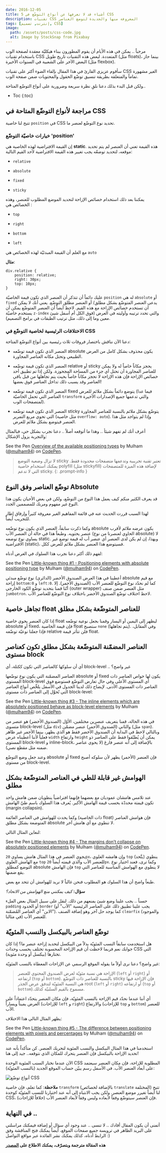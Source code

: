 ```yaml
---
date: 2016-12-05
title: 5 أشياء قد لا تعرفها عن أنواع التوضّع في CSS
description: تقنيات CSS المعروفة منها والجديدة لتوضع العناصر 
tags: [إنترنت, تصميم, CSS]
image:
  path: /assets/posts/css-code.jpg
  alt: Image by StockSnap from Pixabay 
---
```


مرحباً ..
يمكن في هذه الأيام أن يقوم المطورون ببناء هيكليّة معقدة لصفحة الوب باستخدام تقنيات CSS المتعددة. لبعض هذه التقنيات تاريخ طويل (مثل floats)، بينما حاز البعض الآخر على الشعبية في السنوات الأخيرة (مثل flexbox).

سأقوم عزيزي القارئ في هذا المقال بإلقاء الضوء أكثر على تقنيات CSS الغير مشهورة تماماً والمتعلقة بطريقة تنسيق توضّع الحقول والمحتويات ضمن صفحة الوب.

ولكن قبل البدء بذلك دعنا نلقِ نظرة سريعة وضرورية على أنواع التوضّع المتاحة..

* Toc
{:toc}

## مراجعة ﻷنواع التوضّع المتاحة في CSS

تتيح لنا خاصية `position` في CSS تحديد نوع التوضّع لعنصر ما.

### خيارات خاصيّة التوضّع 'position'

إن القيمة الافتراضية لهذه الخاصية هي **static**. هذه القيمة تعني أن العنصر لم يتم تحديد موقعه، لتحديد توضعّه يجب تغيير هذه القيمة الافتراضية ﻷحد القيم التالية:

* `relative`

* `absolute`

* `fixed`

* `sticky`

يمكننا بعد ذلك استخدام خصائص الإزاحة لتحديد الموضع المطلوب للعنصر، وهذه الخصائص هي :

* `top`

* `right`

* `bottom`

* `left`

مع العلم أن القيمة المبدئيّة لهذه الخصائص هي `auto`

**مثال**: 

	div.relative {
	    position: relative;
	    right: 30px;
	    top: 10px;
	}

عليك دائماً أن تتذكر أن العنصر الذي تكون قيمة الخاصيّة `position` له هي `absolute` أو `fixed` يدعى العنصر المتوضّع بشكل مطلق/ أو العنصر مطلق التوضّع. يعني أنك لا يمكن أن تستخدم خصائص الإزاحة مع هذه القيم. لاحظ أيضاً أن العنصر المتوضّع يمكن أن يستخدم خاصيّة `z-index` والتي تحدد ترتيبه وأوليته في العرض (فوق الكل أم أسفل شيئ معين وما إلى ذلك، مثل ترتيب الطبقات في برامج التصميم).

### الاختلافات الرئيسية لخاصية التوضّع في CSS

دعنا الآن نناقش باختصار فروقات ثلاث رئيسية بين أنواع التوضّع المتاحة:

  * العنصر الذي تكون قيمة توضّعه absolute يكون محذوف بشكل كامل من العرض الطبيعي وتحتل مكانه العناصر المجاورة.

  * العنصر الذي تكون قيمة توضّعه relative أو sticky يحجز مكاناً خاصاً له ولا يمكن للعناصر المجاورة أن تحتل أي جزء من المساحة المجحوزة. ولكن إذا تم تطبيق أحد خصائص الإزاحة فإن هذه الإزاحة لا تحجز مكاناً خاصاً بحيث يتم تجاهلها من قبل باقي العناصر وقد يسبب ذلك تداخل العناصر فوق بعضها!

  * العنصر الذي تكون قيمة توضّعه fixed يتوضع دائماً بشكل ملائم للعرض (فيما عدا العناصر التي تحمل الخاصيّة `transform` والتي تدعمها جميع الإصدارات الأخيرة لمتصفحات الوب).

  * العنصر الذي تكون قيمة توضّعه sticky يتوضّع بشكل ملائم بالنسبة للعناصر المجاورة التي تحوي مربع التمرير (مثل خاصية `overflow: auto`). وإذا لم يتواجد مثل هذا العنصر فيتوضع بشكل ملائم للعرض.

أعرف أنك لم تفهم شيئأ .. وهذا ما أتوقعه أصلاً .. دعنا نجرب بشكل حي، فبالمثال والتجربة يزول الإشكال:

<p data-height="500" data-theme-id="0" data-slug-hash="vyjwWa" data-default-tab="result" data-user="mulham94" data-embed-version="2" data-pen-title="Overview of the available positioning types" class="codepen">See the Pen <a href="http://codepen.io/mulham94/pen/vyjwWa/">Overview of the available positioning types</a> by Mulham (<a href="http://codepen.io/mulham94">@mulham94</a>) on <a href="http://codepen.io">CodePen</a>.</p>
<script async src="https://production-assets.codepen.io/assets/embed/ei.js"></script>

  > لا تزال وضعية التوضع sticky تعتبر تقنية تجريبية وتدعمها متصفحات محدودة فقط. يمكنك استخدام خاصية polyfill (مثل stickyfill) لإضافة هذه الميزة للمتصفحات التي لا تدعم sticky.
{: .prompt-info }

## توضّع العناصر وفق النوع Absolute

قد يعرف الكثير منكم كيف يعمل هذا النوع من التوضّع، ولكن في بعض الأحيان يكون هذا النوع غير مفهوم ومربك للمصممين الجدد.

لهذا السبب قررت الحديث عنه في قائمة المفاهيم الغير معروفة كثيراً وإرفاق إطار للتجريب أيضاً.

وكما ذكرت سابقاً، العنصر الذي يكون نوع توضّعه absolute يكون عرضه ملائم لأقرب عنصر يحتويه. وطبعاً هذا في حالة أن العنصر الأب (الحاوي لعنصرنا من نوع absolute) لا يساوي نوع توضعه static. وبهذا، إن لم يكن لدى العنصر أي عنصر أب له قيمة توضع غير الافتراضية (static)، فسيتوضع هذا العنصر بشكل ملائم للعرض ككل.

لفهم ذلك أكثر دعنا نجرب هذا السلوك في العرض أدناه:

<p data-height="500" data-theme-id="0" data-slug-hash="dNKxae" data-default-tab="result" data-user="mulham94" data-embed-version="2" data-pen-title="Little-known thing #1 - Positioning elements with absolute positioning type" class="codepen">See the Pen <a href="http://codepen.io/mulham94/pen/dNKxae/">Little-known thing #1 - Positioning elements with absolute positioning type</a> by Mulham (<a href="http://codepen.io/mulham94">@mulham94</a>) on <a href="http://codepen.io">CodePen</a>.</p>
<script async src="https://production-assets.codepen.io/assets/embed/ei.js"></script>

أعطينا في هذا العرض الصندوق الأخضر (الدائري) نوع توضّع مبدئي absolute مع قيم إزاحة `bottom:0` و `left:0`. كما لم نحدّد نوع التوضّع للعنصر الأب (الصندوق الأحمر). إلا أنّنا قمنا بتحديد توضّع الكود الخارجي (outer wrapper) مثل العنصر ضمن صنف `jumbotron`. لاحظ اختلاف توضّع الصندوق الأخضر باختلاف نوع التوضّع للعناصر الأب.

## تجاهل خاصية float للعناصر المتوضّعة بشكل مطلق

إذا كان العنصر يحوي خاصية float ليظهر إلى اليمين أو اليسار وقمنا بجعل نوعية توضّعه absolute أو fixed، فإن قيمة الخاصية float ستصبح `none` (يتم تجاهلها). وفي المقابل، فإذا جعلنا نوعيّة توضّعه relative فلن تتأثر قيمة float.


## العناصر المضمّنة المتوضّعة بشكل مطلق تكون كعناصر مستوى block


أي أن سلوكها كالعناصر التي تكون ككتلة، أي block-level .. غير واضح؟

العناصر المضمّنة التي يكون نوع توضّعها absolute أو fixed يكون لها خواص العناصر ذات المستوى block-level أي المستوى الأعلى وفي حال تعارض التوضّع فستوضع فوق العناصر ذات المستوى الأدنى. لإيضاح ذلك لدينا الجدول في الأسفل يلخِّص أنواع العناصر التي تُحوَّل إلى العناصر ذات مستوى block-level:

<p data-height="500" data-theme-id="0" data-slug-hash="OWwLBN" data-default-tab="result" data-user="mulham94" data-embed-version="2" data-pen-title="Little-known thing #3 - The inline elements which are absolutely positioned behave as block-level elements" class="codepen">See the Pen <a href="http://codepen.io/mulham94/pen/OWwLBN/">Little-known thing #3 - The inline elements which are absolutely positioned behave as block-level elements</a> by Mulham (<a href="http://codepen.io/mulham94">@mulham94</a>) on <a href="http://codepen.io">CodePen</a>.</p>
<script async src="https://production-assets.codepen.io/assets/embed/ei.js"></script>

في هذه الحالة، قمنا بتعريف عنصرين مختلفين، الأوّل (الصندوق الأخضر) هو عنصر من متسوى block-level (مثل `div`) والثاني (الصندوق الأحمر) عنصر مضمّن (مثل `span`). وبالتالي لاحظ في البداية أن الصندوق الأخضر فقط هو الذي يظهر، بينما الأحمر غير ظاهر فعلياً ﻷننا أعطيناه عرض `width` وارتفاع `height` يمكن أن يُطبّقوا فقط على العناصر ذو المستوى block-level و inline-block، بالإضافة إلى أنه عنصر فارغ (لا يحوي عناصر ضمنه مثل مقطع نصي).

وعند جعل وضع التوضّع absolute أو fixed فإن العنصر (الأحمر) يظهر ﻷن سلوكه أصبح من مستوى block-level.

## الهوامش غير قابلة للطي في العناصر المتوضّعة بشكل مطلق

عند تلامس هامشان عموديان مع بعضهما فإنهما افتراضياً ينطويان ضمن هامش واحد تكون قيمتة محددّة بحسب قيمة الهامش الأكبر. يُعرف هذا السلوك باسم طيّ الهامش (margin collapsin).

وكما يحدث للهوامش في العناصر العائمة (ذات الخاصية float) فإن هوامش العناصر المتوضعة بشكل مطلق absolute لا تنطوي مع أي هامش آخر.

لنعاين المثال التالي:

<p data-height="500" data-theme-id="0" data-slug-hash="qRyBWG" data-default-tab="result" data-user="mulham94" data-embed-version="2" data-pen-title="Little-known thing #4 - The margins don’t collapse on absolutely positioned elements" class="codepen">See the Pen <a href="http://codepen.io/mulham94/pen/qRyBWG/">Little-known thing #4 - The margins don’t collapse on absolutely positioned elements</a> by Mulham (<a href="http://codepen.io/mulham94">@mulham94</a>) on <a href="http://codepen.io">CodePen</a>.</p>
<script async src="https://production-assets.codepen.io/assets/embed/ei.js"></script>

يجوي العنصر في هذا المثال هامش يساوي `20px`، وإن هامشه العلوي `top` ينطوي (يتَّحد) مع الهامش العلوي `top` للعنصر الأب والذي قيمته أيضاً `20px`. وكما ترى، فعند اختيار نوع التوضع كمطلق absolute فإن الهامش `top` لا ينطوي مع الهوامش المناسبة للعناصر التي يقع ضمنها.

طبعاً واضح أن هذا السلوك هو المطلوب فنحن غالباً لا نريد للهوامش أن تتحد مع بعض.

**سؤال:** *كيف يمكنني منع الهوامش من الاتحاد؟*

حسناً .. يجب علينا وضع شيئ يمنعهم من ذلك. لنقل على سبيل المثال بعض الملء `padding` أو الحدود `border` (يجب علينا تطبيق ذلك على العناصر الرئيسية "الأب" أو "الابن" أي العناصر المُضمّنة). كما يوجد حل آخر وهو إضافة الصنف `clearfix` (والموجود في مثالنا) للعنصر الأب.

## توضّع العناصر بالبيكسل والنسب المئويّة

هل استخدمت سابقاً النسب المئويّة بدلاً من البيكسل لتحديد إزاحة عنصر ما؟ إذا كان جوابك نعم فربما لاحظت أن قيم الإزاحة المحسوبة تختلف بحسب وحدات CSS التي تختارها (بيكسل أو وحدة مئوية).

غير واضح؟ دعنا نرى أولاً ما يقوله الموقع الرسمي عن الإزاحات المعطاة بالنسب المئويّة:

> الإزاحة هي نسبة مئويّة لعرض الصندوق المحتوي للعنصر (`left` أو `right`) أو ارتفاعه (`top` أو `bottom`). بالنسبة للعناصر ذات التوضّع sticky فإن الإزاحة فيها هي النسبة المئويّة لتدفق عرض الجذر root (`left` أو `right`) أو ارتفاعه (`top` أو `bottom`).مسموح بالقيم السلبيّة كذلك.


أي أننا عندما نحدّد قيم الإزاحة بالنسب المئويّة، فإن مكان العنصر يتحدّد اعتماداً على العرض يميناً ويساراً (للإزاحات `left` و `right`) والارتفاع (للإزاحات `top` و `bottom`) للعنصر الأب.

يظهر المثال التالي هذا الاختلاف:

<p data-height="500" data-theme-id="0" data-slug-hash="qRyBMO" data-default-tab="result" data-user="mulham94" data-embed-version="2" data-pen-title="Little-known thing #5 - The difference between positioning elements with pixels and percentages" class="codepen">See the Pen <a href="http://codepen.io/mulham94/pen/qRyBMO/">Little-known thing #5 - The difference between positioning elements with pixels and percentages</a> by Mulham (<a href="http://codepen.io/mulham94">@mulham94</a>) on <a href="http://codepen.io">CodePen</a>.</p>
<script async src="https://production-assets.codepen.io/assets/embed/ei.js"></script>

استخدمنا في هذا المثال البيكسل والنسب المئوية لتحريك العنصر. كن متأكداً بأنه عند تحديد الإزاحة بالبيكسل فإن العنصر يتحرك للمكان الذي نتوقعه.. جيد إلى هنا!

الآن عندما نختار السنب المئوية الوحدة CSS المطلوبة للإزاحة، فإن مكان العنصر سيعتمد على أبعاد العنصر الأب. في الأسفل رسم يبيّن حساب الموقع الجديد (بالنسب المئويّة):

![أنواع توضّع CSS](/assets/New_Position.png)


**ملاحظة**: كما تعلم، فإن خاصية `transform` (بالإضافة لخصائص `translate` المختلفة) تتيح لنا أيضاً تغيرر موضع العنصر. ولكن يجب الانتباه إلى أنه عند اختيارنا للنسب المئويّة كوحدة CSS، فإن العنصر سيتوضّع وفقاً لأبعاده وليس وفقاً لأبعاد العنصر الأب (خلافاً للإزاحات).

## في النهاية ..

أتمنى أن يكون المقال أفادك .. لا تنسى .. عند وجود أي سؤال أو إضافة فيمكنك مراسلتي على البريد الظاهر في ترويسة جميع صفحات الموقع، أيضاً يمكنك فتح المناقشة وفق الرابط أدناه، كذلك يمكنك نشر الفائدة عبر مواقع التواصل :)

**هذه المقالة مترجمة وبتصرّف، يمكنك الاطلاع على [المصدر](https://scotch.io/bar-talk/5-things-you-might-not-know-about-the-css-positioning-types)**


